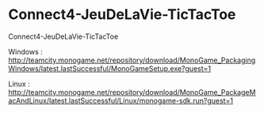 # Connect4-JeuDeLaVie-TicTacToe
Connect4-JeuDeLaVie-TicTacToe

Windows : http://teamcity.monogame.net/repository/download/MonoGame_PackagingWindows/latest.lastSuccessful/MonoGameSetup.exe?guest=1

Linux : http://teamcity.monogame.net/repository/download/MonoGame_PackageMacAndLinux/latest.lastSuccessful/Linux/monogame-sdk.run?guest=1